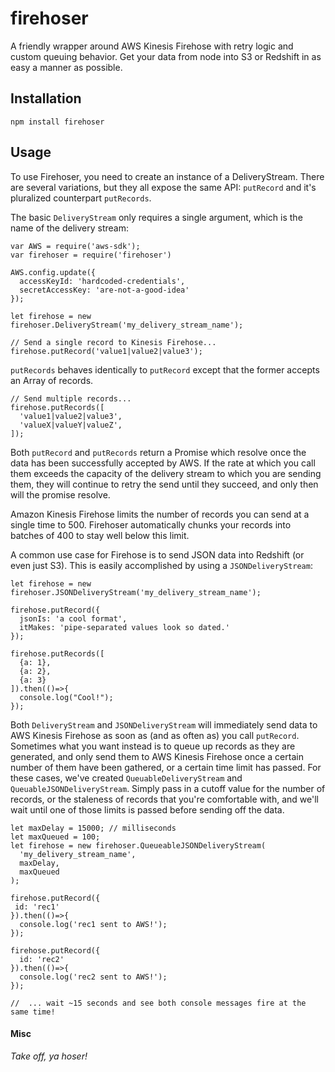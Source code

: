 # firehoser
A friendly wrapper around AWS Kinesis Firehose with retry logic and custom queuing behavior.  Get your data from node into S3 or Redshift in as easy a manner as possible.

## Installation
`npm install firehoser`

## Usage
To use Firehoser, you need to create an instance of a DeliveryStream.  There are several variations, but they all expose the same API: `putRecord` and it's pluralized counterpart `putRecords`.

The basic `DeliveryStream` only requires a single argument, which is the name of the delivery stream:

```node
var AWS = require('aws-sdk');
var firehoser = require('firehoser')

AWS.config.update({
  accessKeyId: 'hardcoded-credentials',
  secretAccessKey: 'are-not-a-good-idea'
});

let firehose = new firehoser.DeliveryStream('my_delivery_stream_name');

// Send a single record to Kinesis Firehose...
firehose.putRecord('value1|value2|value3');
```

`putRecords` behaves identically to `putRecord` except that the former accepts an Array of records.

```node
// Send multiple records...
firehose.putRecords([
  'value1|value2|value3',
  'valueX|valueY|valueZ',
]);

```

Both `putRecord` and `putRecords` return a Promise which resolve once the data has been successfully accepted by AWS.  If the rate at which you call them exceeds the capacity of the delivery stream to which you are sending them, they will continue to retry the send until they succeed, and only then will the promise resolve.

Amazon Kinesis Firehose limits the number of records you can send at a single time to 500.  Firehoser automatically chunks your records into batches of 400 to stay well below this limit.

A common use case for Firehose is to send JSON data into Redshift (or even just S3).  This is easily accomplished by using a `JSONDeliveryStream`:

```node
let firehose = new firehoser.JSONDeliveryStream('my_delivery_stream_name');

firehose.putRecord({
  jsonIs: 'a cool format',
  itMakes: 'pipe-separated values look so dated.'
});

firehose.putRecords([
  {a: 1},
  {a: 2},
  {a: 3}
]).then(()=>{
  console.log("Cool!");
});
```

Both `DeliveryStream` and `JSONDeliveryStream` will immediately send data to AWS Kinesis Firehose as soon as (and as often as) you call `putRecord`.  Sometimes what you want instead is to queue up records as they are generated, and only send them to AWS Kinesis Firehose once a certain number of them have been gathered, or a certain time limit has passed.  For these cases, we've created `QueuableDeliveryStream` and `QueuableJSONDeliveryStream`.  Simply pass in a cutoff value for the number of records, or the staleness of records that you're comfortable with, and we'll wait until one of those limits is passed before sending off the data.

```node
let maxDelay = 15000; // milliseconds
let maxQueued = 100;
let firehose = new firehoser.QueueableJSONDeliveryStream(
  'my_delivery_stream_name',
  maxDelay,
  maxQueued
);

firehose.putRecord({
 id: 'rec1'
}).then(()=>{
  console.log('rec1 sent to AWS!');
});

firehose.putRecord({
  id: 'rec2'
}).then(()=>{
  console.log('rec2 sent to AWS!');
});

//  ... wait ~15 seconds and see both console messages fire at the same time!
```

#### Misc ####
*Take off, ya hoser!*
